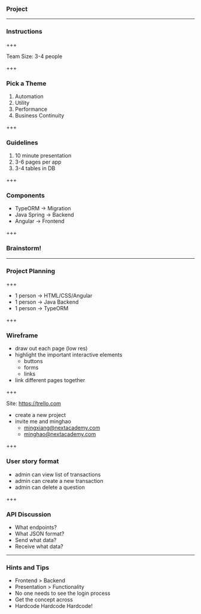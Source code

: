 ### Project

---

### Instructions

+++

Team Size: 3-4 people

+++

### Pick a Theme

1. Automation
2. Utility
3. Performance
4. Business Continuity

+++

### Guidelines

1. 10 minute presentation
2. 3-6 pages per app
3. 3-4 tables in DB

+++

### Components

- TypeORM -> Migration
- Java Spring -> Backend
- Angular -> Frontend

+++

### Brainstorm!

---

### Project Planning

+++

* 1 person -> HTML/CSS/Angular
* 1 person -> Java Backend
* 1 person -> TypeORM

+++

### Wireframe

- draw out each page (low res)
- highlight the important interactive elements
    - buttons
    - forms
    - links
- link different pages together

+++

Site: https://trello.com

- create a new project
- invite me and minghao
    - mingxiang@nextacademy.com
    - minghao@nextacademy.com

+++

### User story format

- admin can view list of transactions
- admin can create a new transaction
- admin can delete a question

+++

### API Discussion

- What endpoints?
- What JSON format?
- Send what data?
- Receive what data?

---

### Hints and Tips

- Frontend > Backend
- Presentation > Functionality
- No one needs to see the login process
- Get the concept across
- Hardcode Hardcode Hardcode!



